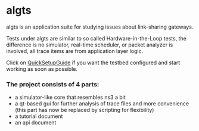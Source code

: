 # algts

algts is an application suite for studying issues about link-sharing gateways.

Tests under algts are similar to so called Hardware-in-the-Loop tests, the difference is no simulator, real-time scheduler, or packet analyzer is involved, all trace items are from application layer logic.

Click on [QuickSetupGuide](https://github.com/windy32/algts/wiki/Quick-Setup-Guide) if you want the testbed configured and start working as soon as possible.

### The project consists of 4 parts: ###

 * a simulator-like core that resembles ns3 a bit
 * a qt-based gui for further analysis of trace files and more convenience (this part has now be replaced by scripting for flexibility)
 * a tutorial document
 * an api document
